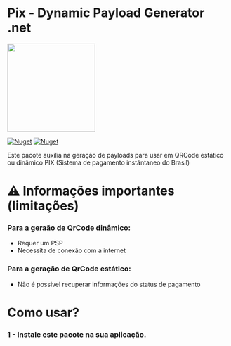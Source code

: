 # Pix - Dynamic Payload Generator .net


<img width='200' src='https://user-images.githubusercontent.com/5353685/101644586-233eb080-3a14-11eb-9cec-2172586abfde.png'/>

[![Nuget](https://img.shields.io/nuget/dt/pix-dynamic-payload-generator.net)](https://www.nuget.org/packages/pix-dynamic-payload-generator.net)
[![Nuget](https://img.shields.io/nuget/v/pix-dynamic-payload-generator.net)](https://www.nuget.org/packages/pix-dynamic-payload-generator.net)

Este pacote auxilia na geração de payloads para usar em QRCode estático ou dinâmico PIX (Sistema de pagamento instântaneo do Brasil)

# ⚠ Informações importantes (limitações)

### Para a geraão de QrCode dinâmico:
- Requer um PSP
- Necessita de conexão com a internet

### Para a geração de QrCode estático:
- Não é possivel recuperar informações do status de pagamento

# Como usar?

### 1 - Instale [este pacote](https://www.nuget.org/packages/pix-dynamic-payload-generator.net) na sua aplicação.
